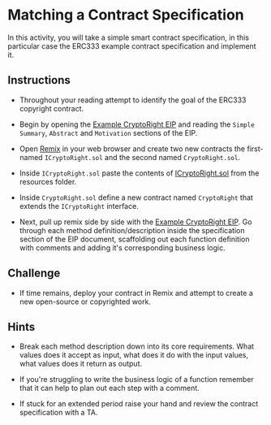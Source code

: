 # Matching a Contract Specification

In this activity, you will take a simple smart contract specification, in this particular case the ERC333 example contract specification and implement it.

## Instructions

* Throughout your reading attempt to identify the goal of the ERC333 copyright contract.

* Begin by opening the [Example CryptoRight EIP](Resources/ExampleEIP.md) and reading the `Simple Summary`, `Abstract` and `Motivation` sections of the EIP.

* Open [Remix](https:://remix.ethereum.org/) in your web browser and create two new contracts the first-named `ICryptoRight.sol` and the second named `CryptoRight.sol`.

* Inside `ICryptoRight.sol` paste the contents of [ICryptoRight.sol](Resources/ICryptoRight.sol) from the resources folder.

* Inside `CryptoRight.sol` define a new contract named `CryptoRight` that extends the `ICryptoRight` interface.

* Next, pull up remix side by side with the [Example CryptoRight EIP](Resources/ExampleEIP.md). Go through each method definition/description inside the specification section of the EIP document, scaffolding out each function definition with comments and adding it's corresponding business logic.

## Challenge

* If time remains, deploy your contract in Remix and attempt to create a new open-source or copyrighted work.

## Hints

* Break each method description down into its core requirements. What values does it accept as input, what does it do with the input values, what values does it return as output.

* If you're struggling to write the business logic of a function remember that it can help to plan out each step with a comment.

* If stuck for an extended period raise your hand and review the contract specification with a TA.
